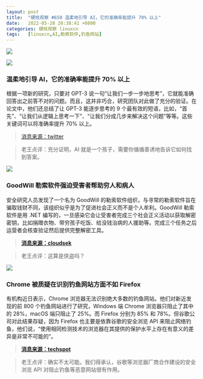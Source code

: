 ```yaml
---
layout: post
title:	"硬核观察 #650 温柔地引导 AI，它的准确率能提升 70% 以上"
date:	2022-05-28 20:38:41 +0800 
categories:	硬核观察 linuxcn 
tags:	[linuxcn,AI,勒索软件,钓鱼网站]
---
```



![](/Asserts/Images//attachment/album/202205/28/203711kx44y4imaiiha10a.jpg)


![](/Asserts/Images//attachment/album/202205/28/203720o4g82uut2tttut7g.jpg)


### 温柔地引导 AI，它的准确率能提升 70% 以上


根据一项新的研究，只要对 GPT-3 说一句“让我们一步一步地思考”，它就能准确回答出之前答不对的问题。而且，这并非巧合，研究团队对此做了充分的验证。在论文中，他们还总结了让 GPT-3 能逐步思考的 9 个最有效的短语，比如，“首先”、“让我们从逻辑上思考一下”、“让我们分成几步来解决这个问题”等等。这些关键词可以将准确率提升 70% 以上。



> 
> [消息来源：twitter](https://twitter.com/arankomatsuzaki/status/1529278580189908993)
> 
> 
> 



> 
> 老王点评：充分证明，AI 就是一个孩子，需要你循循善诱地告诉它如何找到答案。
> 
> 
> 


![](/Asserts/Images//attachment/album/202205/28/203730xbnu2bbnna5d8dad.jpg)


### GoodWill 勒索软件强迫受害者帮助穷人和病人


安全研究人员发现了一个名为 GoodWill 的勒索软件组织，与寻常的勒索软件旨在骗取钱财不同，该组织似乎是为了促进社会正义而不是个人牟利。GoodWill 勒索软件是用 .NET 编写的，一旦感染它会让受害者完成三个社会正义活动以获取解密密钥，比如捐赠衣物、带穷孩子吃饭、给没钱治病的人援助等。完成三个任务之后运营者会核查验证然后提供完整解密工具。



> 
> **[消息来源：cloudsek](https://cloudsek.com/threatintelligence/goodwill-ransomware-forces-victims-to-donate-to-the-poor-and-provides-financial-assistance-to-patients-in-need/)**
> 
> 
> 



> 
> 老王点评：这算是侠盗吗？
> 
> 
> 


![](/Asserts/Images//attachment/album/202205/28/203745i7bsy7d7d75z59m9.jpg)


### Chrome 被质疑在识别钓鱼网站方面不如 Firefox


有机构近日表示，Chrome 浏览器无法识别绝大多数的钓鱼网站。他们对新近发现的前 800 个钓鱼网站进行了研究，Windows 端 Chrome 浏览器只阻止了其中的 28%，macOS 端只阻止了 25%。而 Firefox 分别为 85% 和 78%。但谷歌公司对此结果存疑，因为 Firefox 也主要是依靠谷歌的安全浏览 API 来阻止网络钓鱼，他们说，“使用相同检测技术的浏览器在其提供的保护水平上存在有意义的差异是非常不可能的”。



> 
> **[消息来源：techspot](https://www.techspot.com/news/94747-study-claims-up-75-percent-phishing-websites-make.html)**
> 
> 
> 



> 
> 老王点评：确实不太可能。我们得承认，谷歌等浏览器厂商合作建设的安全浏览 API 对阻止钓鱼等恶意网站很有作用。
> 
> 
>
